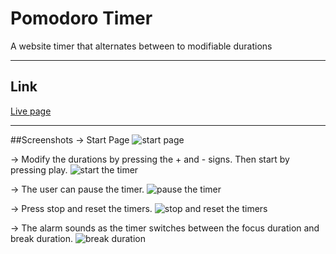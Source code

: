 # Pomodoro Timer
A website timer that alternates between to modifiable durations

---
## Link
[Live page](https://elizabethboterf.github.io/pomodoro-timer/)

---
##Screenshots
-> Start Page
![start page](https://user-images.githubusercontent.com/85326605/135696115-ea94fe94-bc55-4722-8bab-779aadaea5a7.jpeg)

-> Modify the durations by pressing the + and - signs. Then start by pressing play.
![start the timer](https://user-images.githubusercontent.com/85326605/135696542-45eca447-3923-4d40-a13b-8e969a1b48b3.jpeg)

-> The user can pause the timer. 
![pause the timer](https://user-images.githubusercontent.com/85326605/135696117-13d524bb-3524-493a-ab8f-3f4840cca38d.jpeg)

-> Press stop and reset the timers.
![stop and reset the timers](https://user-images.githubusercontent.com/85326605/135696115-ea94fe94-bc55-4722-8bab-779aadaea5a7.jpeg)

-> The alarm sounds as the timer switches between the focus duration and break duration.
![break duration](https://user-images.githubusercontent.com/85326605/135696449-40e95973-aca2-4dd5-ba85-c9803f40337a.jpeg)
